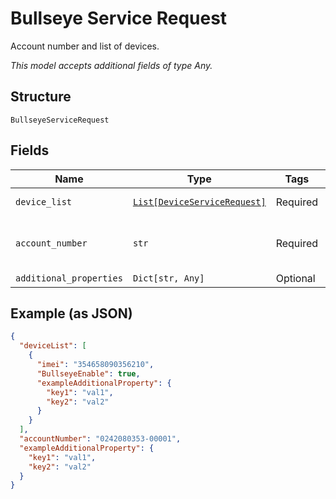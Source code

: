 
# Bullseye Service Request

Account number and list of devices.

*This model accepts additional fields of type Any.*

## Structure

`BullseyeServiceRequest`

## Fields

| Name | Type | Tags | Description |
|  --- | --- | --- | --- |
| `device_list` | [`List[DeviceServiceRequest]`](../../doc/models/device-service-request.md) | Required | A list of devices. |
| `account_number` | `str` | Required | A unique identifier for an account. |
| `additional_properties` | `Dict[str, Any]` | Optional | - |

## Example (as JSON)

```json
{
  "deviceList": [
    {
      "imei": "354658090356210",
      "BullseyeEnable": true,
      "exampleAdditionalProperty": {
        "key1": "val1",
        "key2": "val2"
      }
    }
  ],
  "accountNumber": "0242080353-00001",
  "exampleAdditionalProperty": {
    "key1": "val1",
    "key2": "val2"
  }
}
```

